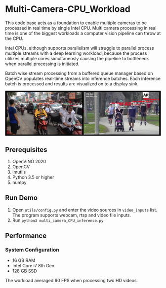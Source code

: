 # Multi-Camera-CPU_Workload
This code base acts as a foundation to enable multiple cameras to be processed in real time by single Intel CPU.
Multi camera processing in real time is one of the biggest workloads a computer vision pipeline can throw at the CPU. 

Intel CPUs, although supports parallelism will struggle to parallel process multiple streams with a deep learning workload, because the process utilizes multiple cores simultaneosly causing the pipeline to bottleneck when parallel processing is initiated.

Batch wise stream processing from a buffered queue manager based on OpenCV populates real-time streams into inference batches.
Each inference batch is processed and results are visualized on to a display sink.

![img](https://github.com/vyzboy92/Multi-Camera-CPU_Workload/blob/master/utils/images/multicam.png)

## Prerequisites
1. OpenVINO 2020
2. OpenCV
3. imutils
4. Python 3.5 or higher
6. numpy

## Run Demo
1. Open ```utils/config.py``` and enter the video sources in ```video_inputs``` list. The program supports webcam, rtsp and video file inputs.
2. Run ```python3 multi_camera_CPU_inference.py```

## Performance
### System Configuration
* 16 GB RAM
* Intel Core i7 8th Gen
* 128 GB SSD

The workload averaged 60 FPS when processing two HD videos.

